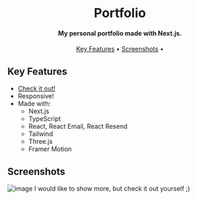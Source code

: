 <h1 align="center">
  Portfolio
  <br>
</h1>

<h4 align="center">My personal portfolio made with Next.js.</h4>

<p align="center">
  <a href="#key-features">Key Features</a> •
  <a href="#screenshots">Screenshots</a> •
</p>

## Key Features

* <a href="https://portfoliovadean.netlify.app" target="_blank">Check it out!</a>
* Responsive!
* Made with:
    * Next.js
    * TypeScript
    * React, React Email, React Resend
    * Tailwind
    * Three.js
    * Framer Motion

## Screenshots

![image](https://github.com/VadeanFlaviuAlexandru/Portfolio/assets/103831098/b27edae9-cfaf-45f6-a361-443c66cd70d7)
I would like to show more, but check it out yourself ;)
